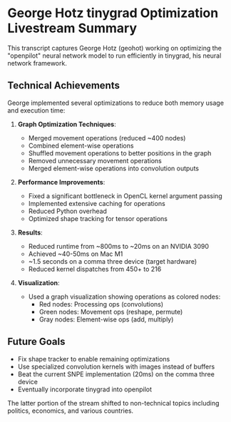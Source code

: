 # George Hotz tinygrad Optimization Livestream Summary

This transcript captures George Hotz (geohot) working on optimizing the "openpilot" neural network model to run efficiently in tinygrad, his neural network framework.

## Technical Achievements

George implemented several optimizations to reduce both memory usage and execution time:

1. **Graph Optimization Techniques**:
   - Merged movement operations (reduced ~400 nodes)
   - Combined element-wise operations
   - Shuffled movement operations to better positions in the graph
   - Removed unnecessary movement operations
   - Merged element-wise operations into convolution outputs

2. **Performance Improvements**:
   - Fixed a significant bottleneck in OpenCL kernel argument passing
   - Implemented extensive caching for operations
   - Reduced Python overhead
   - Optimized shape tracking for tensor operations

3. **Results**:
   - Reduced runtime from ~800ms to ~20ms on an NVIDIA 3090
   - Achieved ~40-50ms on Mac M1
   - ~1.5 seconds on a comma three device (target hardware)
   - Reduced kernel dispatches from 450+ to 216

4. **Visualization**:
   - Used a graph visualization showing operations as colored nodes:
     - Red nodes: Processing ops (convolutions)
     - Green nodes: Movement ops (reshape, permute)
     - Gray nodes: Element-wise ops (add, multiply)

## Future Goals

- Fix shape tracker to enable remaining optimizations
- Use specialized convolution kernels with images instead of buffers
- Beat the current SNPE implementation (20ms) on the comma three device
- Eventually incorporate tinygrad into openpilot

The latter portion of the stream shifted to non-technical topics including politics, economics, and various countries.